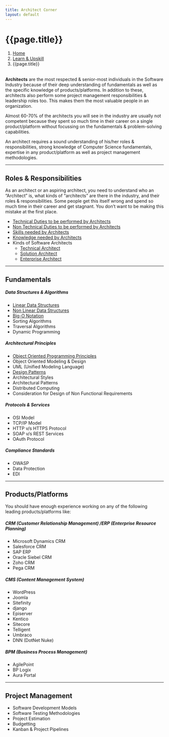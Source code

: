 ```yaml
---
title: Architect Corner
layout: default
---
```


<h1>{{page.title}}</h1>
  <div style="margin-bottom:2rem;">
    <nav aria-label="breadcrumb">
      <ol class="breadcrumb">
        <li class="breadcrumb-item"><a href="/">Home</a></li>
        <li class="breadcrumb-item"><a href="/learn">Learn & Upskill</a></li>
        <li class="breadcrumb-item active" aria-current="page">{{page.title}}</li>
      </ol>
    </nav>
  </div>

**Architects** are the most respected & senior-most individuals in the Software Industry because of their deep understanding of fundamentals as well as the specific knowledge of products/platforms. In addition to these, architects also perform some project management responsibilities & leadership roles too. This makes them the most valuable people in an organization.

Almost 60-70% of the architects you will see in the industry are usually not competent because they spent so much time in their career on a single product/platform without focussing on the fundamentals & problem-solving capabilities.

An architect requires a sound understanding of his/her roles & responsibilities, strong knowledge of Computer Science fundamentals, expertise in any product/platform as well as project management methodologies.

---

## Roles & Responsibilities

As an architect or an aspiring architect, you need to understand who an “Architect” is, what kinds of “architects” are there in the industry, and their roles & responsibilities. Some people get this itself wrong and spend so much time in their career and get stagnant. You don’t want to be making this mistake at the first place.

- [Technical Duties to be performed by Architects](/technical-duties-to-be-performed-by-architects/)
- [Non Technical Duties to be performed by Architects](/non-technical-duties-to-be-performed-by-architects/)
- [Skills needed by Architects](/skills-needed-by-architects/)
- [Knowledge needed by Architects](/knowledge-needed-by-architects/)
- Kinds of Software Architects
  - [Technical Architect](/who-is-a-technical-architect-what-do-they-do/)
  - [Solution Architect](/who-is-a-solution-architect-what-do-they-do/)
  - [Enterprise Architect](/who-is-an-enterprise-architect-what-do-they-do/)

---

## Fundamentals

##### Data Structures & Algorithms

- [Linear Data Structures](/what-are-linear-data-structures/)
- [Non Linear Data Structures](/what-are-non-linear-data-structures/)
- [Big-O Notation](/big-o-analysis/)
- Sorting Algorithms
- Traversal Algorithms
- Dynamic Programming

##### Architectural Principles

- [Object Oriented Programming Principles](/object-oriented-programming-principles/)
- Object Oriented Modeling & Design
- UML (Unified Modeling Language)
- [Design Patterns](/what-are-design-patterns/)
- Architectural Styles
- Architectural Patterns
- Distributed Computing
- Consideration for Design of Non Functional Requirements

##### Protocols & Services

- OSI Model
- TCP/IP Model
- HTTP v/s HTTPS Protocol
- SOAP v/s REST Services
- OAuth Protocol

##### Compliance Standards

- OWASP
- Data Protection
- EDI

---

## Products/Platforms

You should have enough experience working on any of the following leading products/platforms like:

##### CRM (Customer Relationship Management) /ERP (Enterprise Resource Planning)

- Microsoft Dynamics CRM
- Salesforce CRM
- SAP ERP
- Oracle Siebel CRM
- Zoho CRM
- Pega CRM

##### CMS (Content Management System)

- WordPress
- Joomla
- Sitefinity
- django
- Episerver
- Kentico
- Sitecore
- Telligent
- Umbraco
- DNN (DotNet Nuke)

##### BPM (Business Process Management)

- AgilePoint
- BP Logix
- Aura Portal

---

## Project Management

- Software Development Models
- Software Testing Methodologies
- Project Estimation
- Budgetting
- Kanban & Project Pipelines
